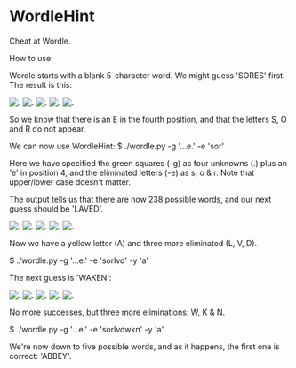 # WordleHint
Cheat at Wordle.


How to use:

Wordle starts with a blank 5-character word. We might guess 'SORES' first. The result is this:

![.](https://via.placeholder.com/40/444444/FFFFFF?text=S) ![.](https://via.placeholder.com/40/444444/FFFFFF?text=O) ![.](https://via.placeholder.com/40/444444/FFFFFF?text=R) ![.](https://via.placeholder.com/40/00AA00/FFFFFF?text=E) ![.](https://via.placeholder.com/40/444444/FFFFFF?text=S)

So we know that there is an E in the fourth position, and that the letters S, O and R do not appear.

We can now use WordleHint:
$ ./wordle.py -g '...e.' -e 'sor'

Here we have specified the green squares (-g) as four unknowns (.) plus an 'e' in position 4, and the eliminated letters (-e) as s, o & r. Note that upper/lower case doesn't matter. 

The output tells us that there are now 238 possible words, and our next guess should be 'LAVED'. 

![.](https://via.placeholder.com/40/444444/FFFFFF?text=L) ![.](https://via.placeholder.com/40/AAAA00/FFFFFF?text=A) ![.](https://via.placeholder.com/40/444444/FFFFFF?text=V) ![.](https://via.placeholder.com/40/00AA00/FFFFFF?text=E) ![.](https://via.placeholder.com/40/444444/FFFFFF?text=D)

Now we have a yellow letter (A) and three more eliminated (L, V, D). 

$ ./wordle.py -g '...e.' -e 'sorlvd' -y 'a'

The next guess is 'WAKEN':

![.](https://via.placeholder.com/40/444444/FFFFFF?text=W) ![.](https://via.placeholder.com/40/AAAA00/FFFFFF?text=A) ![.](https://via.placeholder.com/40/444444/FFFFFF?text=K) ![.](https://via.placeholder.com/40/00AA00/FFFFFF?text=E) ![.](https://via.placeholder.com/40/444444/FFFFFF?text=N)

No more successes, but three more eliminations: W, K & N.

$ ./wordle.py -g '...e.' -e 'sorlvdwkn' -y 'a'

We're now down to five possible words, and as it happens, the first one is correct: 'ABBEY'. 
